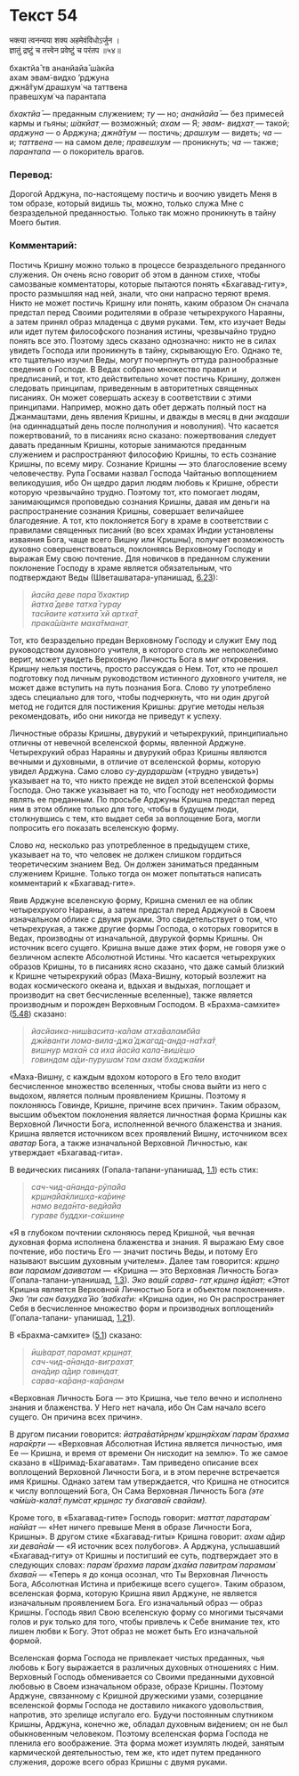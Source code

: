 # Текст 54

भक्त्या त्वनन्यया शक्य अहमेवंविधोऽर्जुन ।  
ज्ञातुं द्रष्टुं च तत्त्वेन प्रवेष्टुं च परंतप ॥५४॥

бхактйа̄ тв ананйайа̄ ш́акйа  
ахам эвам̇-видхо ’рджуна  
джн̃а̄тум̇ драшх̣ум̇ ча таттвена  
правешх̣ум̇ ча парантапа

_бхактйа̄_ — преданным служением; _ту_ — но; _ананйайа̄_ — без примесей кармы и гьяны; _ш́акйат̣_ — возможный; _ахам_ — Я; _эвам- видхат̣_ — такой; _арджуна_ — о Арджуна; _джн̃а̄тум_ — постичь; _драшх̣ум_ — видеть; _ча_ — и; _таттвена_ — на самом деле; _правешх̣ум_ — проникнуть; _ча_ — также; _парантапа_ — о покоритель врагов.

### Перевод:

Дорогой Арджуна, по-настоящему постичь и воочию увидеть Меня в том образе, который видишь ты, можно, только служа Мне с безраздельной преданностью. Только так можно проникнуть в тайну Моего бытия.

### Комментарий:

Постичь Кришну можно только в процессе безраздельного преданного служения. Он очень ясно говорит об этом в данном стихе, чтобы самозваные комментаторы, которые пытаются понять «Бхагавад-гиту», просто размышляя над ней, знали, что они напрасно теряют время. Никто не может постичь Кришну или понять, каким образом Он сначала предстал перед Своими родителями в образе четырехрукого Нараяны, а затем принял образ младенца с двумя руками. Тем, кто изучает Веды или идет путем философского познания истины, чрезвычайно трудно понять все это. Поэтому здесь сказано однозначно: никто не в силах увидеть Господа или проникнуть в тайну, скрывающую Его. Однако те, кто тщательно изучил Веды, могут почерпнуть оттуда разнообразные сведения о Господе. В Ведах собрано множество правил и предписаний, и тот, кто действительно хочет постичь Кришну, должен следовать принципам, приведенным в авторитетных священных писаниях. Он может совершать аскезу в соответствии с этими принципами. Например, можно дать обет держать полный пост на Джанмаштами, день явления Кришны, и дважды в месяц в дни _экадаши_ (на одиннадцатый день после полнолуния и новолуния). Что касается пожертвований, то в писаниях ясно сказано: пожертвования следует давать преданным Кришны, которые занимаются преданным служением и распространяют философию Кришны, то есть сознание Кришны, по всему миру. Сознание Кришны — это благословение всему человечеству. Рупа Госвами назвал Господа Чайтанью воплощением великодушия, ибо Он щедро дарил людям любовь к Кришне, обрести которую чрезвычайно трудно. Поэтому тот, кто помогает людям, занимающимся проповедью сознания Кришны, давая им деньги на распространение сознания Кришны, совершает величайшее благодеяние. А тот, кто поклоняется Богу в храме в соответствии с правилами священных писаний (во всех храмах Индии установлены изваяния Бога, чаще всего Вишну или Кришны), получает возможность духовно совершенствоваться, поклоняясь Верховному Господу и выражая Ему свою почтение. Для новичков в преданном служении поклонение Господу в храме является обязательным, что подтверждают Веды (Шветашватара-упанишад, [6.23](#)):

> _йасйа деве пара̄ бхактир  
> йатха̄ деве татха̄ гурау  
> тасйаите катхита̄ хй артха̄т̣  
> прака̄ш́анте маха̄тманат̣_

Тот, кто безраздельно предан Верховному Господу и служит Ему под руководством духовного учителя, в которого столь же непоколебимо верит, может увидеть Верховную Личность Бога в миг откровения. Кришну нельзя постичь, просто рассуждая о Нем. Тот, кто не прошел подготовку под личным руководством истинного духовного учителя, не может даже вступить на путь познания Бога. Слово _ту_ употреблено здесь специально для того, чтобы подчеркнуть, что ни один другой метод не годится для постижения Кришны: другие методы нельзя рекомендовать, ибо они никогда не приведут к успеху.

Личностные образы Кришны, двурукий и четырехрукий, принципиально отличны от невечной вселенской формы, явленной Арджуне. Четырехрукий образ Нараяны и двурукий образ Кришны являются вечными и духовными, в отличие от вселенской формы, которую увидел Арджуна. Само слово _су-дурдарш́ам_ («трудно увидеть») указывает на то, что никто прежде не видел этой вселенской формы Господа. Оно также указывает на то, что Господу нет необходимости являть ее преданным. По просьбе Арджуны Кришна предстал перед ним в этом облике только для того, чтобы в будущем люди, столкнувшись с тем, кто выдает себя за воплощение Бога, могли попросить его показать вселенскую форму.

Слово _на,_ несколько раз употребленное в предыдущем стихе, указывает на то, что человек не должен слишком гордиться теоретическим знанием Вед. Он должен заниматься преданным служением Кришне. Только тогда он может попытаться написать комментарий к «Бхагавад-гите».

Явив Арджуне вселенскую форму, Кришна сменил ее на облик четырехрукого Нараяны, а затем предстал перед Арджуной в Своем изначальном облике с двумя руками. Это свидетельствует о том, что четырехрукая, а также другие формы Господа, о которых говорится в Ведах, производны от изначальной, двурукой формы Кришны. Он источник всего сущего. Кришна выше даже этих форм, не говоря уже о безличном аспекте Абсолютной Истины. Что касается четырехруких образов Кришны, то в писаниях ясно сказано, что даже самый близкий к Кришне четырехрукий образ (Маха-Вишну, который возлежит на водах космического океана и, вдыхая и выдыхая, поглощает и производит на свет бесчисленные вселенные), также является производным и порожден Верховным Господом. В «Брахма-самхите» ([5.48](#)) сказано:

> _йасйаика-ниш́васита-ка̄лам атха̄валамбйа  
> джӣванти лома-вила-джа̄ джагад-ан̣д̣а-на̄тха̄т̣  
> вишн̣ур маха̄н са иха йасйа кала̄-виш́ешо  
> говиндам а̄ди-пурушам̇ там ахам̇ бхаджа̄ми_

«Маха-Вишну, с каждым вдохом которого в Его тело входит бесчисленное множество вселенных, чтобы снова выйти из него с выдохом, является полным проявлением Кришны. Поэтому я поклоняюсь Говинде, Кришне, причине всех причин». Таким образом, высшим объектом поклонения является личностная форма Кришны как Верховной Личности Бога, исполненной вечного блаженства и знания. Кришна является источником всех проявлений Вишну, источником всех _аватар_ Бога, а также изначальной Верховной Личностью, как утверждает «Бхагавад-гита».

В ведических писаниях (Гопала-тапани-упанишад, [1.1](#)) есть стих:

> _сач-чид-а̄нанда-рӯпа̄йа  
> кр̣шн̣а̄йа̄клишх̣а-ка̄рин̣е  
> намо веда̄нта-ведйа̄йа  
> гураве буддхи-са̄кшин̣е_

«Я в глубоком почтении склоняюсь перед Кришной, чья вечная духовная форма исполнена блаженства и знания. Я выражаю Ему свое почтение, ибо постичь Его — значит постичь Веды, и потому Его называют высшим духовным учителем». Далее там говорится: _кр̣шн̣о ваи парамам̇ даиватам_ — «Кришна — это Верховная Личность Бога» (Гопала-тапани-упанишад, [1.3](#)). _Эко ваш́ӣ сарва- гат̣ кр̣шн̣а ӣд̣йат̣:_ «Этот Кришна является Верховной Личностью Бога и объектом поклонения». _Эко ’пи сан бахудха̄ йо ’вабха̄ти:_ «Кришна один, но Он распространяет Себя в бесчисленное множество форм и производных воплощений» (Гопала-тапани- упанишад, [1.21](#)).

В «Брахма-самхите» ([5.1](#)) сказано:

> _ӣш́варат̣ парамат̣ кр̣шн̣ат̣  
> сач-чид-а̄нанда-виграхат̣  
> ана̄дир а̄дир говиндат̣  
> сарва-ка̄ран̣а-ка̄ран̣ам_

«Верховная Личность Бога — это Кришна, чье тело вечно и исполнено знания и блаженства. У Него нет начала, ибо Он Сам начало всего сущего. Он причина всех причин».

В другом писании говорится: _йатра̄ватӣрн̣ам̇ кр̣шн̣а̄кхам̇ парам̇ брахма нара̄кр̣ти_ — «Верховная Абсолютная Истина является личностью, имя Ее — Кришна, и время от времени Он нисходит на землю». То же самое сказано в «Шримад-Бхагаватам». Там приведено описание всех воплощений Верховной Личности Бога, и в этом перечне встречается имя Кришны. Однако затем там утверждается, что Кришна не относится к числу воплощений Бога, Он Сама Верховная Личность Бога _(эте ча̄м̇ш́а-кала̄т̣ пум̇сат̣ кр̣шн̣ас ту бхагава̄н свайам)._

Кроме того, в «Бхагавад-гите» Господь говорит: _маттат̣ паратарам̇ на̄нйат_ — «Нет ничего превыше Меня в образе Личности Бога, Кришны». В другом стихе «Бхагавад-гиты» Кришна говорит: _ахам а̄дир хи дева̄на̄м_ — «Я источник всех полубогов». А Арджуна, услышавший «Бхагавад-гиту» от Кришны и постигший ее суть, подтверждает это в следующих словах: _парам̇ брахма парам̇ дха̄ма павитрам̇ парамам̇ бхава̄н_ — «Теперь я до конца осознал, что Ты Верховная Личность Бога, Абсолютная Истина и прибежище всего сущего». Таким образом, вселенская форма, которую Кришна явил Арджуне, не является изначальным проявлением Бога. Его изначальный образ — образ Кришны. Господь явил Свою вселенскую форму со многими тысячами голов и рук только для того, чтобы привлечь к Себе внимание тех, кто лишен любви к Богу. Этот образ не может быть Его изначальной формой.

Вселенская форма Господа не привлекает чистых преданных, чья любовь к Богу выражается в различных духовных отношениях с Ним. Верховный Господь обменивается со Своими преданными духовной любовью в Своем изначальном образе, образе Кришны. Поэтому Арджуне, связанному с Кришной дружескими узами, созерцание вселенской формы Господа не доставило никакого удовольствия, напротив, это зрелище испугало его. Будучи постоянным спутником Кришны, Арджуна, конечно же, обладал духовным ви́дением; он не был обыкновенным человеком. Поэтому вселенская форма Господа не пленила его воображение. Эта форма может изумлять людей, занятым кармической деятельностью, тем же, кто идет путем преданного служения, дороже всего образ Кришны с двумя руками.
